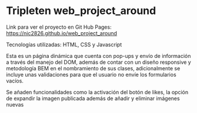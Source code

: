 # Tripleten web_project_around

Link para ver el proyecto en Git Hub Pages:
https://nic2826.github.io/web_project_around

Tecnologías utilizadas: HTML, CSS y Javascript

Esta es un página dinámica que cuenta con pop-ups y envío de información a través del manejo del DOM, además de contar con un diseño responsive y metodología BEM en el nombramiento de sus clases, adicionalmente se incluye unas validaciones para que el usuario no envíe los formularios vacíos.

Se añaden funcionalidades como la activación del botón de likes, la opción de expandir la imagen publicada además de añadir y eliminar imágenes nuevas